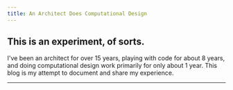 ```yaml
---
title: An Architect Does Computational Design
---
```


## This is an experiment, of sorts.
I've been an architect for over 15 years, playing with code for about 8 years, and doing computational design work primarily for only about 1 year. This blog is my attempt to document and share my experience.

---
